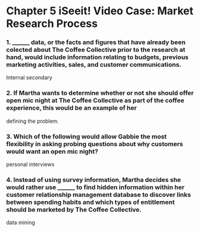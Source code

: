 # Chapter 5 iSeeit! Video Case: Market Research Process

### 1. ______ data, or the facts and figures that have already been colected about The Coffee Collective prior to the research at hand, would include information relating to budgets, previous marketing activities, sales, and customer communications.
Internal secondary

### 2. If Martha wants to determine whether or not she should offer open mic night at The Coffee Collective as part of the coffee experience, this would be an example of her
defining the problem.

### 3. Which of the following would allow Gabbie the most flexibility in asking probing questions about why customers would want an open mic night?
personal interviews

### 4. Instead of using survey information, Martha decides she would rather use ______ to find hidden information within her customer relationship management database to discover links between spending habits and which types of entitlement should be marketed by The Coffee Collective.
data mining